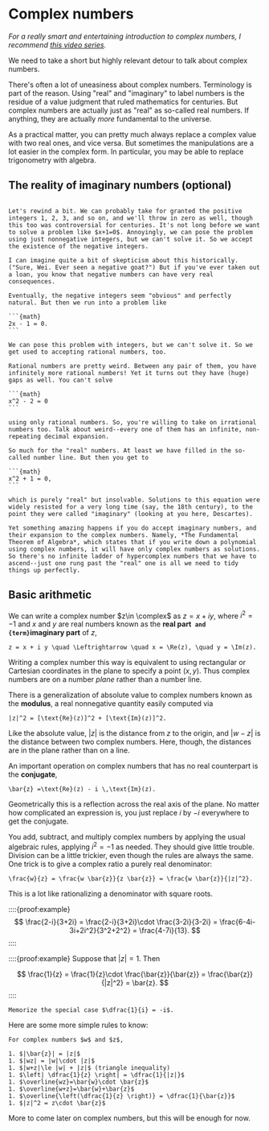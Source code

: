 # Complex numbers

*For a really smart and entertaining introduction to complex numbers, I recommend [this video series](https://youtu.be/T647CGsuOVU).*

We need to take a short but highly relevant detour to talk about complex numbers.

There's often a lot of uneasiness about complex numbers. Terminology is part of the reason. Using "real" and "imaginary" to label numbers is the residue of a value judgment that ruled mathematics for centuries. But complex numbers are actually just as "real" as so-called real numbers. If anything, they are actually *more* fundamental to the universe.

As a practical matter, you can pretty much always replace a complex value with two real ones, and vice versa. But sometimes the manipulations are a lot easier in the complex form. In particular, you may be able to replace trigonometry with algebra.

## The reality of imaginary numbers (optional)
`````{toggle}

Let's rewind a bit. We can probably take for granted the positive integers 1, 2, 3, and so on, and we'll throw in zero as well, though this too was controversial for centuries. It's not long before we want to solve a problem like $x+1=0$. Annoyingly, we can pose the problem using just nonnegative integers, but we can't solve it. So we accept the existence of the negative integers.

I can imagine quite a bit of skepticism about this historically. ("Sure, Wei. Ever seen a negative goat?") But if you've ever taken out a loan, you know that negative numbers can have very real consequences.

Eventually, the negative integers seem "obvious" and perfectly natural. But then we run into a problem like

```{math}
2x - 1 = 0.
```

We can pose this problem with integers, but we can't solve it. So we get used to accepting rational numbers, too.

Rational numbers are pretty weird. Between any pair of them, you have infinitely more rational numbers! Yet it turns out they have (huge) gaps as well. You can't solve

```{math}
x^2 - 2 = 0
```

using only rational numbers. So, you're willing to take on irrational numbers too. Talk about weird--every one of them has an infinite, non-repeating decimal expansion.

So much for the "real" numbers. At least we have filled in the so-called number line. But then you get to

```{math}
x^2 + 1 = 0,
```

which is purely "real" but insolvable. Solutions to this equation were widely resisted for a very long time (say, the 18th century), to the point they were called "imaginary" (looking at you here, Descartes).

Yet something amazing happens if you do accept imaginary numbers, and their expansion to the complex numbers. Namely, *The Fundamental Theorem of Algebra*, which states that if you write down a polynomial using complex numbers, it will have only complex numbers as solutions. So there's no infinite ladder of hypercomplex numbers that we have to ascend--just one rung past the "real" one is all we need to tidy things up perfectly.
`````
## Basic arithmetic

We can write a complex number $z\in \complex$ as $z=x+iy$, where $i^2=-1$ and $x$ and $y$ are real numbers known as the **real part` and {term}`imaginary part** of $z$,

```{math}
z = x + i y \quad \Leftrightarrow \quad x = \Re(z), \quad y = \Im(z).
```

Writing a complex number this way is equivalent to using rectangular or Cartesian coordinates in the plane to specify a point $(x,y)$. Thus complex numbers are on a number *plane* rather than a number line.

There is a generalization of absolute value to complex numbers known as the **modulus**, a real nonnegative quantity easily computed via

```{math}
|z|^2 = [\text{Re}(z)]^2 + [\text{Im}(z)]^2.
```

Like the absolute value, $|z|$ is the distance from $z$ to the origin, and $|w-z|$ is the distance between two complex numbers. Here, though, the distances are in the plane rather than on a line.

An important operation on complex numbers that has no real counterpart is the **conjugate**,

```{math}
\bar{z} =\text{Re}(z) - i \,\text{Im}(z).
```

Geometrically this is a reflection across the real axis of the plane. No matter how complicated an expression is, you just replace $i$ by $-i$ everywhere to get the conjugate.

You add, subtract, and multiply complex numbers by applying the usual algebraic rules, applying $i^2=-1$ as needed. They should give little trouble. Division can be a little trickier, even though the rules are always the same. One trick is to give a complex ratio a purely real denominator:

```{math}
\frac{w}{z} = \frac{w \bar{z}}{z \bar{z}} = \frac{w \bar{z}}{|z|^2}.
```

This is a lot like rationalizing a denominator with square roots. 

::::{proof:example}
$$
\frac{2-i}{3+2i} = \frac{2-i}{3+2i}\cdot \frac{3-2i}{3-2i}
= \frac{6-4i-3i+2i^2}{3^2+2^2} = \frac{4-7i}{13}.
$$
::::

::::{proof:example}
Suppose that $|z|=1$. Then 

$$
\frac{1}{z} = \frac{1}{z}\cdot \frac{\bar{z}}{\bar{z}} = \frac{\bar{z}}{|z|^2} = \bar{z}.
$$
::::

```{tip}
Memorize the special case $\dfrac{1}{i} = -i$.
```

Here are some more simple rules to know:

````{proof:property} Complex arithmetic
For complex numbers $w$ and $z$,

1. $|\bar{z}| = |z|$
1. $|wz| = |w|\cdot |z|$
1. $|w+z|\le |w| + |z|$ (triangle inequality)
1. $\left| \dfrac{1}{z} \right| = \dfrac{1}{|z|}$
1. $\overline{wz}=\bar{w}\cdot \bar{z}$
1. $\overline{w+z}=\bar{w}+\bar{z}$
1. $\overline{\left(\dfrac{1}{z} \right)} = \dfrac{1}{\bar{z}}$
1. $|z|^2 = z\cdot \bar{z}$
````

More to come later on complex numbers, but this will be enough for now.
